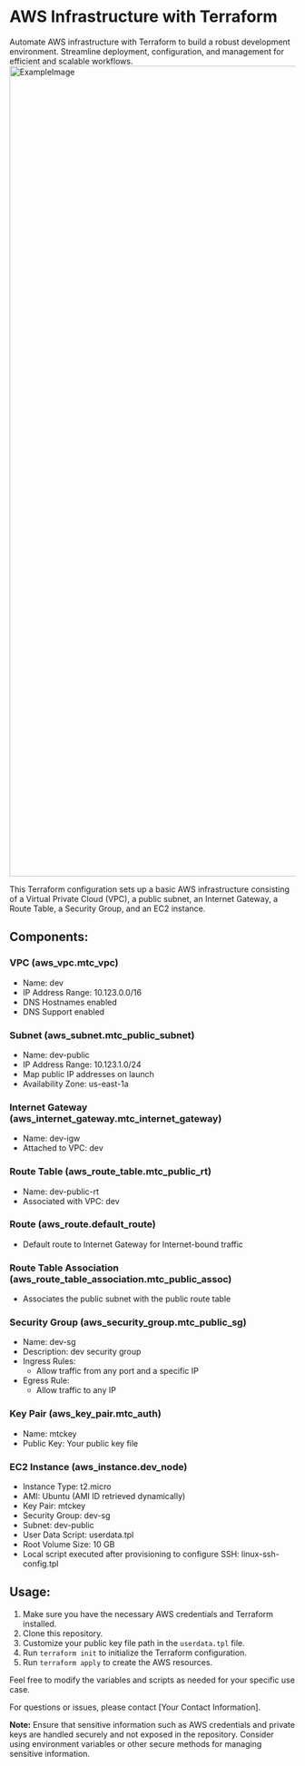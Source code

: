 # AWS Infrastructure with Terraform
Automate AWS infrastructure with Terraform to build a robust development environment. Streamline deployment, configuration, and management for efficient and scalable workflows.
<img width="1429" alt="ExampleImage" src="https://github.com/JonathanStillman/terraform-aws-dev-environment/assets/68572893/3cebdfe1-f809-4d80-ba8d-e668b7d693b4">

This Terraform configuration sets up a basic AWS infrastructure consisting of a Virtual Private Cloud (VPC), a public subnet, an Internet Gateway, a Route Table, a Security Group, and an EC2 instance.

## Components:

### VPC (aws_vpc.mtc_vpc)
- Name: dev
- IP Address Range: 10.123.0.0/16
- DNS Hostnames enabled
- DNS Support enabled

### Subnet (aws_subnet.mtc_public_subnet)
- Name: dev-public
- IP Address Range: 10.123.1.0/24
- Map public IP addresses on launch
- Availability Zone: us-east-1a

### Internet Gateway (aws_internet_gateway.mtc_internet_gateway)
- Name: dev-igw
- Attached to VPC: dev

### Route Table (aws_route_table.mtc_public_rt)
- Name: dev-public-rt
- Associated with VPC: dev

### Route (aws_route.default_route)
- Default route to Internet Gateway for Internet-bound traffic

### Route Table Association (aws_route_table_association.mtc_public_assoc)
- Associates the public subnet with the public route table

### Security Group (aws_security_group.mtc_public_sg)
- Name: dev-sg
- Description: dev security group
- Ingress Rules:
  - Allow traffic from any port and a specific IP
- Egress Rule:
  - Allow traffic to any IP

### Key Pair (aws_key_pair.mtc_auth)
- Name: mtckey
- Public Key: Your public key file

### EC2 Instance (aws_instance.dev_node)
- Instance Type: t2.micro
- AMI: Ubuntu (AMI ID retrieved dynamically)
- Key Pair: mtckey
- Security Group: dev-sg
- Subnet: dev-public
- User Data Script: userdata.tpl
- Root Volume Size: 10 GB
- Local script executed after provisioning to configure SSH: linux-ssh-config.tpl

## Usage:

1. Make sure you have the necessary AWS credentials and Terraform installed.
2. Clone this repository.
3. Customize your public key file path in the `userdata.tpl` file.
4. Run `terraform init` to initialize the Terraform configuration.
5. Run `terraform apply` to create the AWS resources.

Feel free to modify the variables and scripts as needed for your specific use case.

For questions or issues, please contact [Your Contact Information].

**Note:** Ensure that sensitive information such as AWS credentials and private keys are handled securely and not exposed in the repository. Consider using environment variables or other secure methods for managing sensitive information.
